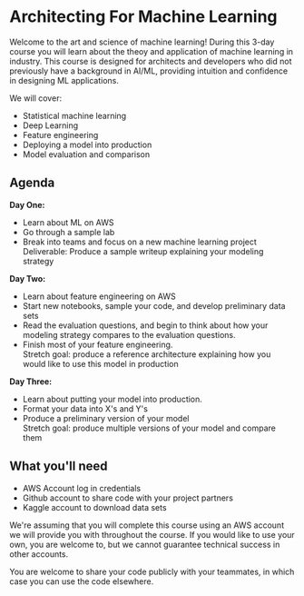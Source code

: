 # Architecting For Machine Learning
Welcome to the art and science of machine learning! During this 3-day course you will learn about the theoy and application of machine learning in industry. This course is designed for architects and developers who did not previously have a background in AI/ML, providing intuition and confidence in designing ML applications.

We will cover:
- Statistical machine learning
- Deep Learning
- Feature engineering
- Deploying a model into production
- Model evaluation and comparison

## Agenda

__Day One:__
- Learn about ML on AWS
- Go through a sample lab
- Break into teams and focus on a new machine learning project\
Deliverable: Produce a sample writeup explaining your modeling strategy

__Day Two:__ 
- Learn about feature engineering on AWS
- Start new notebooks, sample your code, and develop preliminary data sets
- Read the evaluation questions, and begin to think about how your modeling strategy compares to the evaluation questions.
- Finish most of your feature engineering.\
Stretch goal: produce a reference architecture explaining how you would like to use this model in production

__Day Three:__
- Learn about putting your model into production.
- Format your data into X's and Y's
- Produce a preliminary version of your model\
Stretch goal: produce multiple versions of your model and compare them

## What you'll need
- AWS Account log in credentials
- Github account to share code with your project partners
- Kaggle account to download data sets

We're assuming that you will complete this course using an AWS account we will provide you with throughout the course. If you would like to use your own, you are welcome to, but we cannot guarantee technical success in other accounts.

You are welcome to share your code publicly with your teammates, in which case you can use the code elsewhere.

